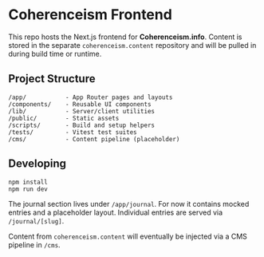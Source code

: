# Coherenceism Frontend

This repo hosts the Next.js frontend for **Coherenceism.info**. Content is stored in the separate `coherenceism.content` repository and will be pulled in during build time or runtime.

## Project Structure

```
/app/           - App Router pages and layouts
/components/    - Reusable UI components
/lib/           - Server/client utilities
/public/        - Static assets
/scripts/       - Build and setup helpers
/tests/         - Vitest test suites
/cms/           - Content pipeline (placeholder)
```

## Developing

```
npm install
npm run dev
```

The journal section lives under `/app/journal`. For now it contains mocked entries and a placeholder layout. Individual entries are served via `/journal/[slug]`.

Content from `coherenceism.content` will eventually be injected via a CMS pipeline in `/cms`.
